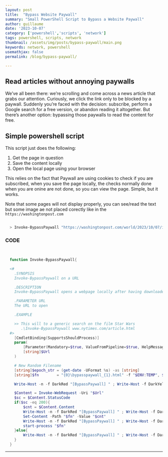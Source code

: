 ```yaml
---
layout: post
title:  "Bypass Website Paywall"
summary: "Small PowerShell Script to Bypass a Website Paywall"
author: guillaume
date: '2023-10-07'
category: ['powershell','scripts', 'network']
tags: powershell, scripts, network
thumbnail: /assets/img/posts/bypass-paywall/main.png
keywords: network, powershell
usemathjax: false
permalink: /blog/bypass-paywall/

---
```


## Read articles without annoying paywalls

We’ve all been there: we’re scrolling and come across a news article that grabs our attention. Curiously, we click the link only to be blocked by a paywall.
Suddenly you’re faced with the decision: subscribe, perform a Google search for a free version, or abandon reading it altogether. But there’s another option: bypassing those paywalls to read the content for free.

## Simple powershell script

This script just does the following:

1. Get the page in question
1. Save the content locally
1. Open the local page using your browser

This relies on the fact that Paywall are using cookies to check if you are subscribed, when you save the page locally, the checks normally done when you are onine are not done, so you can view the page. Simple, but it works.

Note that some pages will not display properly, you can see/read the text but some image ae not placed corectly like in the ```https://washingtonpost.com```

```powershell

  > Invoke-BypassPaywall "https://washingtonpost.com/world/2023/10/07/israel-gaza-hamas-attack-palestinians/


```


### CODE


```powershell
  

  function Invoke-BypassPaywall{

  <#
    .SYNOPSIS
    Invoke-BypassPaywall on a URL

    .DESCRIPTION
    Invoke-BypassPaywall opens a webpage locally after having downloaded the HTML code

    .PARAMETER URL
    The URL to open

    .EXAMPLE 

    >> This will to a generic search on the film Star Wars
       .\Invoke-BypassPaywall www.nytimes.com/article.html
  #>
    [CmdletBinding(SupportsShouldProcess)]
    param(
        [Parameter(Mandatory=$true, ValueFromPipeline=$true, HelpMessage="url", Position=0)]
        [string]$Url
    )

    # New Random Filename
    [string]$epoch_str = (get-date -UFormat %s) -as [string]
    [string]$fn        = "{0}\bypasspaywall_{1}.html" -f "$ENV:TEMP", $epoch_str

    Write-Host -n -f DarkRed "[BypassPaywall] " ; Write-Host -f DarkYellow "Invoke-WebRequest -Uri `"$Url`""

    $Content = Invoke-WebRequest -Uri "$Url"
    $sc = $Content.StatusCode    
    if($sc -eq 200){
        $cnt = $Content.Content
        Write-Host -n -f DarkRed "[BypassPaywall] " ; Write-Host -f DarkGreen "StatusCode $sc OK"
        Set-Content -Path "$fn" -Value "$cnt"
        Write-Host -n -f DarkRed "[BypassPaywall] " ; Write-Host -f DarkGreen "start-process $fn"
        start-process "$fn"
    }else{
        Write-Host -n -f DarkRed "[BypassPaywall] " ; Write-Host -f DarkYellow "ERROR StatusCode $sc"
    }
  }
```



-------------------